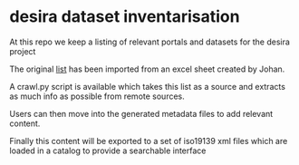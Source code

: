 # desira dataset inventarisation

At this repo we keep a listing of relevant portals and datasets for the desira project

The original [list](portals.csv) has been imported from an excel sheet created by Johan.

A crawl.py script is available which takes this list as a source and extracts as much info as possible from remote sources.

Users can then move into the generated metadata files to add relevant content.

Finally this content will be exported to a set of iso19139 xml files which are loaded in a catalog to provide a searchable interface
